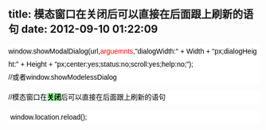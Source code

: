 title: 模态窗口在关闭后可以直接在后面跟上刷新的语句
date: 2012-09-10 01:22:09
---

<p style="color:#333333;font-family:Arial;font-size:14px;line-height:26px;white-space:normal;background-color:#FFFFFF;">
	<span style="color:#000000;">window.showModalDialog(url,<span style="color:red;">arguemnts</span>,</span><span style="color:#000000;">"</span><span style="color:#000000;">dialogWidth:</span><span style="color:#000000;">"</span><span style="color:#000000;">&nbsp;</span><span style="color:#000000;">+</span><span style="color:#000000;">&nbsp;Width&nbsp;</span><span style="color:#000000;">+</span><span style="color:#000000;">&nbsp;</span><span style="color:#000000;">"</span><span style="color:#000000;">px;dialogHeight:</span><span style="color:#000000;">"</span><span style="color:#000000;">&nbsp;</span><span style="color:#000000;">+</span><span style="color:#000000;">&nbsp;Height&nbsp;</span><span style="color:#000000;">+</span><span style="color:#000000;">&nbsp;</span><span style="color:#000000;">"</span><span style="color:#000000;">px;center:yes;status:no;scroll:yes;help:no;</span><span style="color:#000000;">"</span><span style="color:#000000;">);<br />
//或者window.showModelessDialog</span> 
</p>
<p style="color:#333333;font-family:Arial;font-size:14px;line-height:26px;white-space:normal;background-color:#FFFFFF;">
	<span style="color:#000000;">//模态窗口在<strong style="background-color:#99FF99;">关闭</strong>后可以直接在后面跟上刷新的语句</span> 
</p>
<p style="color:#333333;font-family:Arial;font-size:14px;line-height:26px;white-space:normal;background-color:#FFFFFF;">
	<span style="color:#000000;">&nbsp;window.location.reload();</span> 
</p>